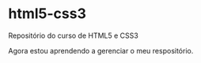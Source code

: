 # html5-css3
 Repositório do curso de HTML5 e CSS3

 Agora estou aprendendo a gerenciar o meu respositório.